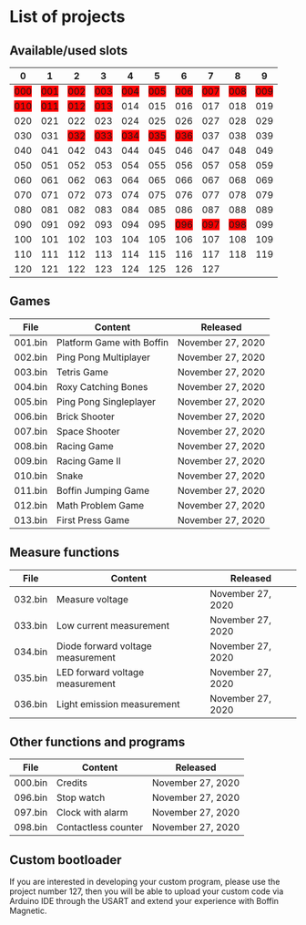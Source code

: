 # List of projects

## Available/used slots
|   0|   1|   2|   3|   4|   5|   6|   7|   8|   9|
|----|----|----|----|----|----|----|----|----|----|
|<span style="background-color:red"/>000 |<span style="background-color:red"/>001 |<span style="background-color:red"/>002 |<span style="background-color:red"/>003 |<span style="background-color:red"/>004 |<span style="background-color:red"/>005 |<span style="background-color:red"/> 006| <span style="background-color:red"/> 007| <span style="background-color:red"/>008| <span style="background-color:red"/> 009|
|<span style="background-color:red"/>010 |<span style="background-color:red"/>011 |<span style="background-color:red"/>012 |<span style="background-color:red"/>013 |014 |015 | 016|  017| 018|  019|
| 020| 021| 022| 023| 024| 025| 026| 027| 028| 029|
| 030| 031|<span style="background-color:red"/> 032|<span style="background-color:red"/> 033|<span style="background-color:red"/> 034|<span style="background-color:red"/> 035|<span style="background-color:red"/> 036| 037| 038| 039|
| 040| 041| 042| 043| 044| 045| 046| 047| 048| 049|
| 050| 051| 052| 053| 054| 055| 056| 057| 058| 059|
| 060| 061| 062| 063| 064| 065| 066| 067| 068| 069|
| 070| 071| 072| 073| 074| 075| 076| 077| 078| 079|
| 080| 081| 082| 083| 084| 085| 086| 087| 088| 089|
| 090| 091| 092| 093| 094| 095|<span style="background-color:red"/> 096|<span style="background-color:red"/> 097|<span style="background-color:red"/> 098| 099|
| 100| 101| 102| 103| 104| 105| 106| 107| 108| 109|
| 110| 111| 112| 113| 114| 115| 116| 117| 118| 119|
| 120| 121| 122| 123| 124| 125| 126| 127|    |    |

## Games
| File     | Content                           | Released          |
|----------|-----------------------------------|-------------------|
| 001.bin  | Platform Game with Boffin         | November 27, 2020 |
| 002.bin  | Ping Pong Multiplayer             | November 27, 2020 |
| 003.bin  | Tetris Game                       | November 27, 2020 |
| 004.bin  | Roxy Catching Bones               | November 27, 2020 |
| 005.bin  | Ping Pong Singleplayer            | November 27, 2020 |
| 006.bin  | Brick Shooter                     | November 27, 2020 |
| 007.bin  | Space Shooter                     | November 27, 2020 |
| 008.bin  | Racing Game                       | November 27, 2020 |
| 009.bin  | Racing Game II                    | November 27, 2020 |
| 010.bin  | Snake                             | November 27, 2020 |
| 011.bin  | Boffin Jumping Game               | November 27, 2020 |
| 012.bin  | Math Problem Game                 | November 27, 2020 |
| 013.bin  | First Press Game                  | November 27, 2020 |

## Measure functions
| File     | Content                           | Released          |
|----------|-----------------------------------|-------------------|
| 032.bin  | Measure voltage                   | November 27, 2020 |
| 033.bin  | Low current measurement           | November 27, 2020 |
| 034.bin  | Diode forward voltage measurement | November 27, 2020 |
| 035.bin  | LED forward voltage measurement   | November 27, 2020 |
| 036.bin  | Light emission measurement        | November 27, 2020 |

## Other functions and programs
| File     | Content                           | Released          |
|----------|-----------------------------------|-------------------|
| 000.bin  | Credits                           | November 27, 2020 |
| 096.bin  | Stop watch                        | November 27, 2020 |
| 097.bin  | Clock with alarm                  | November 27, 2020 |
| 098.bin  | Contactless counter               | November 27, 2020 |

## Custom bootloader

If you are interested in developing your custom program, please use the project number 127, 
then you will be able to upload your custom code via Arduino IDE through the USART 
and extend your experience with Boffin Magnetic. 